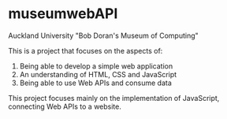 # museumwebAPI

Auckland University "Bob Doran's Museum of Computing"

This is a project that focuses on the aspects of:
1) Being able to develop a simple web application
2) An understanding of HTML, CSS and JavaScript
3) Being able to use Web APIs and consume data

This project focuses mainly on the implementation of JavaScript, connecting Web APIs to a website. 

